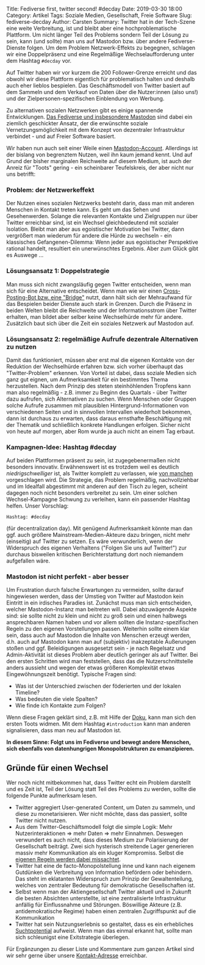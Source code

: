 Title: Fediverse first, twitter second! #decday
Date: 2019-03-30 18:00
Category: Artikel
Tags: Soziale Medien, Gesellschaft, Freie Software
Slug: fediverse-decday
Author: Carsten
Summary: Twitter hat in der Tech-Szene eine weite Verbreitung, ist und bleibt aber eine hochproblematische Plattform. Um nicht länger Teil des Problems sondern Teil der Lösung zu sein, kann (und sollte) man uns auf Mastodon bzw. über andere Fediverse-Dienste folgen. Um dem Problem Netzwerk-Effekts zu begegnen, schlagen wir eine Doppelpräsenz und eine Regelmäßige Wechselaufforderung unter dem Hashtag `#decday` vor.


Auf Twitter haben wir vor kurzem die 200 Follower-Grenze erreicht und das obwohl wir diese Plattform eigentlich für problematisch halten und deshalb auch eher lieblos bespielen. Das Geschäftsmodell von Twitter basiert auf dem Sammeln und dem Verkauf von Daten über die Nutzer:innen (also uns!) und der Zielpersonen-spezifischen Einblendung von Werbung.


Zu alternativen sozialen Netzwerken gibt es einige spannende Entwicklungen. [Das Fediverse und insbesondere Mastodon](https://digitalcourage.de/blog/2018/social-media-alternativen-leicht-gemacht) sind dabei ein ziemlich geschickter Ansatz, der die erwünschte soziale Vernetzungsmöglichkeit mit dem Konzept von dezentraler Infrastruktur verbindet - und auf Freier Software basiert.


Wir haben nun auch seit einer Weile einen [Mastodon-Account](https://social.tchncs.de/@fsfwdresden). Allerdings ist der bislang von begrenztem Nutzen, weil ihn kaum jemand kennt. Und auf Grund der bisher marginalen Reichweite auf diesem Medium, ist auch der Anreiz für "Toots" gering - ein scheinbarer Teufelskreis, der aber nicht nur uns betrifft:


### Problem: der Netzwerkeffekt
Der Nutzen eines sozialen Netzwerks besteht darin, dass man mit anderen Menschen in Kontakt treten kann. Es geht um das Sehen und Gesehenwerden. Solange die relevanten Kontakte und Zielgruppen nur über Twitter erreichbar sind, ist ein Wechsel gleichbedeutend mit sozialer Isolation. Bleibt man aber aus egoistischer Motivation bei Twitter, dann vergrößert man wiederum für andere die Hürde zu wechseln - ein klassisches Gefangenen-Dilemma: Wenn jeder aus egoistischer Perspektive rational handelt, resultiert ein unerwünschtes Ergebnis. Aber zum Glück gibt es Auswege ...

### Lösungsansatz 1: Doppelstrategie
Man muss sich nicht zwangsläufig gegen Twitter entscheiden, wenn man sich für eine Alternative entscheidet. Wenn man wie wir einen [Cross-Posting-Bot bzw. eine "Bridge"](https://github.com/tootsuite/documentation/blob/master/Using-Mastodon/Apps.md#bridges-fromto-other-platforms) nutzt, dann hält sich der Mehraufwand für das Bespielen beider Dienste auch stark in Grenzen. Durch die Präsenz in beiden Welten bleibt die Reichweite und der Informationsstrom über Twitter erhalten, man bildet aber selber keine Wechselhürde mehr für andere. Zusätzlich baut sich über die Zeit ein soziales Netzwerk auf Mastodon auf.

### Lösungsansatz 2: regelmäßige Aufrufe dezentrale Alternativen zu nutzen
Damit das funktioniert, müssen aber erst mal die eigenen Kontakte von der Reduktion der Wechselhürde erfahren bzw. sich vorher überhaupt das "Twitter-Problem" erkennen. Von Vorteil ist dabei, dass soziale Medien sich ganz gut eignen, um Aufmerksamkeit für ein bestimmtes Thema herzustellen. Nach dem Prinzip des steten steinhöhlenden Tropfens kann man also regelmäßig - z.B. immer zu Beginn des Quartals - über Twitter dazu aufrufen, sich Alternativen zu suchen. Wenn Menschen oder Gruppen solche Aufrufe zusammen mit plausiblen Hintergrund-Informationen von verschiedenen Seiten und in sinnvollen Intervallen wiederholt bekommen, dann ist durchaus zu erwarten, dass daraus ernsthafte Beschäftigung mit der Thematik und schließlich konkrete Handlungen erfolgen. Sicher nicht von heute auf morgen, aber Rom wurde ja auch nicht an einem Tag erbaut.

### Kampagnen-Idee: Hashtag #decday
Auf beiden Plattformen präsent zu sein, ist zugegebenermaßen nicht besonders innovativ. Erwähnenswert ist es trotzdem weil es deutlich *niedrigschwelliger* ist, als Twitter komplett zu verlassen, wie [von manchen](https://medium.com/@hanawalt/heres-why-you-should-delete-your-twitter-account-friday-august-17th-e6ac5c60ea) vorgeschlagen wird. Die Strategie, das Problem regelmäßig, nachvollziehbar und im Idealfall abgestimmt mit anderen auf den Tisch zu legen, scheint dagegen noch nicht besonders verbreitet zu sein. Um einer solchen Wechsel-Kampagne Schwung zu verleihen, kann ein passender Hashtag helfen. Unser Vorschlag:

    Hashtag: #decday

(für decentralization day). Mit genügend Aufmerksamkeit könnte man dan ggf. auch größere Mainstream-Medien-Akteure dazu bringen, nicht mehr (einseitig) auf Twitter zu setzen. Es wäre verwunderlich, wenn der Widerspruch des eigenen Verhaltens ("Folgen Sie uns auf Twitter!") zur durchaus bisweilen kritischen Berichterstattung dort noch niemandem aufgefallen wäre.


### Mastodon ist nicht perfekt - aber besser
Um Frustration durch falsche Erwartungen zu vermeiden, sollte darauf hingewiesen werden, dass der Umstieg von Twitter auf Mastodon kein Eintritt in ein irdisches Paradies ist.
Zunächst muss man sich entscheiden, welcher Mastodon-Instanz man beitreten will. Dabei abzuwägende Aspekte sind: sie sollte nicht zu klein und nicht zu groß sein und einen halbwegs ansprechbaren Namen haben und vor allem sollten die Instanz-spezifischen Regeln zu den eigenen Vorstellungen passen. Weiterhin sollte einem klar sein, dass auch auf Mastodon die Inhalte von Menschen erzeugt werden, d.h. auch auf Mastodon kann man auf (subjektiv) inakzeptable Äußerungen stoßen und ggf. Beleidigungen ausgesetzt sein - je nach Regelsatz und Admin-Aktivität ist dieses Problem aber deutlich geringer als auf Twitter. Bei den ersten Schritten wird man feststellen, dass das die Nutzerschnittstelle anders aussieht und wegen der etwas größeren Komplexität etwas Eingewöhnungszeit benötigt. Typische Fragen sind:
- Was ist der Unterschied zwischen der föderierten und der lokalen Timeline?
- Was bedeuten die viele Spalten?
- Wie finde ich Kontakte zum Folgen?

Wenn diese Fragen geklärt sind, z.B. mit Hilfe der [Doku](https://docs.joinmastodon.org/usage/decentralization/), kann man sich den ersten Toots widmen. Mit dem Hashtag `#introduction` kann man anderen signalisieren, dass man neu auf Mastodon ist.

**In diesem Sinne: Folgt uns im Fediverse und bewegt andere Menschen, sich ebenfalls von datenhungrigen Monopolstrukturen zu emanzipieren.**


## Gründe für einen Wechsel

Wer noch nicht mitbekommen hat, dass Twitter echt ein Problem darstellt und es Zeit ist, Teil der Lösung statt Teil des Problems zu werden, sollte die folgende Punkte aufmerksam lesen.

- Twitter aggregiert User-generated Content, um Daten zu sammeln, und diese zu monetarisieren. Wer nicht möchte, dass das passiert, sollte Twitter nicht nutzen.
- Aus dem Twitter-Geschäftsmodell folgt die simple Logik: Mehr Nutzerinteraktionen ⇒ mehr Daten ⇒ mehr Einnahmen. Deswegen verwundert es auch nicht, dass dieses Medium zur Polarisierung der Gesellschaft beiträgt. Zwei sich hysterisch streitende Lager generieren massiv mehr Kommunikation als ein kluger Kompromiss.
Selbst die [eigenen Regeln werden dabei missachtet](https://medium.com/@hanawalt/heres-why-you-should-delete-your-twitter-account-friday-august-17th-e6ac5c60ea).
- Twitter hat eine de facto-Monopolstellung inne und kann nach eigenem Gutdünken die Verbreitung von Information befördern oder behindern. Das steht im eklatanten Widerspruch zum Prinzip der Gewaltenteilung, welches von zentraler Bedeutung für demokratische Gesellschaften ist.
- Selbst wenn man der Aktiengesellschaft Twitter aktuell und in Zukunft die besten Absichten unterstellte, ist eine zentralisierte Infrastruktur anfällig für Einflussnahme und Störungen. Böswillige Akteure (z.B. antidemokratische Regime) haben einen zentralen Zugriffspunkt auf die Kommunikation
- Twitter hat sein Nutzungserlebnis so gestaltet, dass es ein erhebliches [Suchtpotential](https://www.newstatesman.com/science-tech/social-media/2017/04/mastodonsocial-why-does-every-new-twitter-fail) aufweist. Wenn man das einmal erkannt hat, sollte man sich schleunigst eine Exitstrategie überlegen.


Für Ergänzungen zu dieser Liste und Kommentare zum ganzen Artikel sind wir sehr gerne über unsere [Kontakt-Adresse](https://fsfw-dresden.de/#kontakt) erreichbar.
